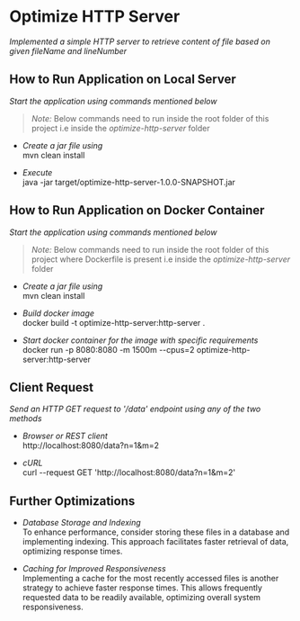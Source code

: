 # Optimize HTTP Server

*Implemented a simple HTTP server to retrieve content of file based on given fileName and lineNumber*

## How to Run Application on Local Server

*Start the application using commands mentioned below*

> *Note:* Below commands need to run inside the root folder of this project i.e inside the *optimize-http-server* folder


- *Create a jar file using* <br/>mvn clean install


- *Execute*
  <br/>java -jar target/optimize-http-server-1.0.0-SNAPSHOT.jar



## How to Run Application on Docker Container

*Start the application using commands mentioned below*

> *Note:* Below commands need to run inside the root folder of this project where Dockerfile is present i.e inside the *optimize-http-server* folder


- *Create a jar file using* <br/>mvn clean install


- *Build docker image*
  <br/>docker build -t  optimize-http-server:http-server .


- *Start docker container for the image with specific requirements*
  <br/>docker run -p 8080:8080 -m 1500m --cpus=2 optimize-http-server:http-server


## Client Request

*Send an HTTP GET request to '/data' endpoint using any of the two methods*

- *Browser or REST client*
  <br/>http://localhost:8080/data?n=1&m=2


- *cURL*
  <br/>curl --request GET 'http://localhost:8080/data?n=1&m=2'

## Further Optimizations

- *Database Storage and Indexing*
  <br/>To enhance performance, consider storing these files in a database and implementing indexing. This approach facilitates faster retrieval of data, optimizing response times.
  


- *Caching for Improved Responsiveness*
  <br/>Implementing a cache for the most recently accessed files is another strategy to achieve faster response times. This allows frequently requested data to be readily available, optimizing overall system responsiveness.